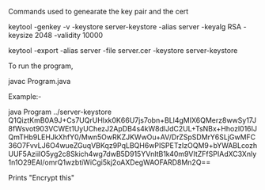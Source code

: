Commands used to genearate the key pair and the cert

keytool -genkey -v -keystore server-keystore -alias server -keyalg RSA -keysize 2048 -validity 10000

keytool -export -alias server -file server.cer -keystore server-keystore

To run the program,

javac Program.java

Example:-

java Program ../server-keystore Q1QiztKmB0A9J+Cs7UQrUHlxk0K66U7js7obn+BLl4gMIX6QMerz8wwSy17J8fWsvot903VCWEt1UyUChezJ2ApDB4s4kW8dlJdC2UL+TsNBx+Hhozl016IJQmTHb9LEHJkXhfY0/Mwn5OwRKZJKWwOu+AV/DrZSpSDMrY6SLjGwMFC36O7FvvLJ6O4wueZGuqVBKqz9PqLBQH6wPISPETzIzOQM9+bYWABLcozhUUF5AziiIO5yg2c8Skich4wg7dwB5D915YVnltB1k40m9VItZFfSPIAdXC3Xnly1n1O29EAl/omrQ1wzbtiWiCgi5kj2oAXDegWAOFARD8Mn2Q==

Prints "Encrypt this"
